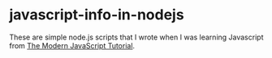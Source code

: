 # javascript-info-in-nodejs

These are simple node.js scripts that I wrote when I was learning Javascript from [The Modern JavaScript Tutorial](https://javascript.info/).
